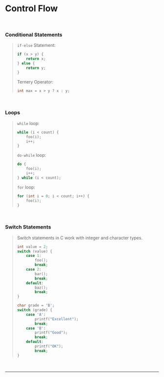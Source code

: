 # Control Flow

<br>

### Conditional Statements

<blockquote>

`if-else` Statement:

```c
if (x > y) {
    return x;
} else {
    return y;
}
```

Ternery Operator:
```c
int max = x > y ? x : y;
```

</blockquote>
  
<br>

### Loops

<blockquote>

`while` loop:
```c
while (i < count) {
    foo(i);
    i++;
}
```
`do-while` loop:
```c
do {
    foo(i);
    i++;
} while (i < count);

```
`for` loop:
```c
for (int i = 0; i < count; i++) {
    foo(i);
}

```

</blockquote>
  
<br>

### Switch Statements

<blockquote>

Switch statements in C work with integer and character types.

```c
int value = 2;
switch (value) {
    case 1:
        foo();
        break;
    case 2:
        bar();
        break;
    default:
        baz();
        break;
}
```

```c
char grade = 'B';
switch (grade) {
    case 'A':
        printf("Excellent");
        break;
    case 'B':
        printf("Good");
        break;
    default:
        printf("OK");
        break;
}

```

</blockquote>
  
<br>

---
